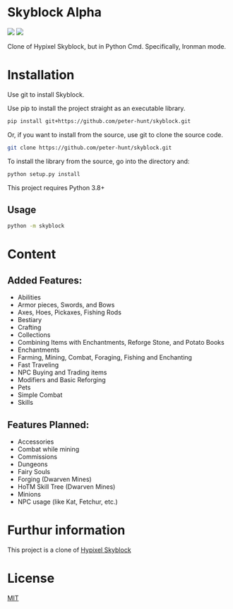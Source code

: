 # Skyblock Alpha
![](https://img.shields.io/github/repo-size/peter-hunt/skyblock)
![](https://img.shields.io/github/license/peter-hunt/skyblock)


Clone of Hypixel Skyblock, but in Python Cmd.
Specifically, Ironman mode.

# Installation
Use git to install Skyblock.

Use pip to install the project straight as an executable library.

```bash
pip install git+https://github.com/peter-hunt/skyblock.git
```

Or, if you want to install from the source, use git to clone the source code.

```bash
git clone https://github.com/peter-hunt/skyblock.git
```

To install the library from the source, go into the directory and:

```bash
python setup.py install
```

This project requires Python 3.8+

## Usage
```bash
python -m skyblock
```

# Content
## Added Features:
* Abilities
* Armor pieces, Swords, and Bows
* Axes, Hoes, Pickaxes, Fishing Rods
* Bestiary
* Crafting
* Collections
* Combining Items with Enchantments, Reforge Stone, and Potato Books
* Enchantments
* Farming, Mining, Combat, Foraging, Fishing and Enchanting
* Fast Traveling
* NPC Buying and Trading items
* Modifiers and Basic Reforging
* Pets
* Simple Combat
* Skills

## Features Planned:
* Accessories
* Combat while mining
* Commissions
* Dungeons
* Fairy Souls
* Forging (Dwarven Mines)
* HoTM Skill Tree (Dwarven Mines)
* Minions
* NPC usage (like Kat, Fetchur, etc.)

# Furthur information
This project is a clone of [Hypixel Skyblock](https://hypixel-skyblock.fandom.com/wiki/Hypixel_SkyBlock_Wiki)

# License
[MIT](LICENSE.txt)
